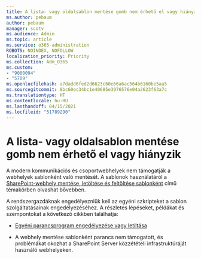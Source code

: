 ```yaml
---
title: A lista- vagy oldalsablon mentése gomb nem érhető el vagy hiányzik
ms.author: pebaum
author: pebaum
manager: scotv
ms.audience: Admin
ms.topic: article
ms.service: o365-administration
ROBOTS: NOINDEX, NOFOLLOW
localization_priority: Priority
ms.collection: Adm_O365
ms.custom:
- "9000094"
- "5709"
ms.openlocfilehash: a7dadd6fed2d6623c60e66a6ac564b6160be5aa5
ms.sourcegitcommit: 8bc60ec34bc1e40685e3976576e04a2623f63a7c
ms.translationtype: HT
ms.contentlocale: hu-HU
ms.lasthandoff: 04/15/2021
ms.locfileid: "51789290"
---
```

# <a name="save-sitelist-template-button-not-available-or-missing"></a>A lista- vagy oldalsablon mentése gomb nem érhető el vagy hiányzik

A modern kommunikációs és csoportwebhelyek nem támogatják a webhelyek sablonként való mentését. A sablonok használatáról a [SharePoint-webhely mentése, letöltése és feltöltése sablonként](https://docs.microsoft.com/sharepoint/dev/general-development/save-download-and-upload-a-sharepoint-site-as-a-template) című témakörben olvashat bővebben.

A rendszergazdáknak engedélyezniük kell az egyéni szkripteket a sablon szolgáltatásainak engedélyezéséhez. A részletes lépéseket, példákat és szempontokat a következő cikkben találhatja:

- [Egyéni parancsprogram engedélyezése vagy letiltása](https://docs.microsoft.com/sharepoint/allow-or-prevent-custom-script)

- A webhely mentése sablonként parancs nem támogatott, és problémákat okozhat a SharePoint Server közzétételi infrastruktúráját használó webhelyeken.



